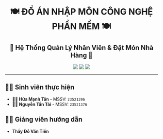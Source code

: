 <h1 align="center">🍽️ ĐỒ ÁN NHẬP MÔN CÔNG NGHỆ PHẦN MỀM 🍽️</h1>

<h2 align="center">💼 Hệ Thống Quản Lý Nhân Viên & Đặt Món Nhà Hàng 💼</h2>

<p align="center">
  <img src="https://img.shields.io/badge/UIT-VNUHCM-blue?style=flat-square" />
  <img src="https://img.shields.io/badge/Nhập%20môn-Công%20nghệ%20phần%20mềm-success?style=flat-square" />
  <img src="https://img.shields.io/badge/Nhà%20hàng-Đặt%20món-lightgrey?style=flat-square" />
</p>

---

## 🧑‍💻 Sinh viên thực hiện

- 👨‍🎓 **Hứa Mạnh Tân** - MSSV: `23521396`
- 👨‍🎓 **Nguyễn Tấn Tài** - MSSV: `23521376`

## 👨‍🏫 Giảng viên hướng dẫn

- **Thầy Đỗ Văn Tiến**
